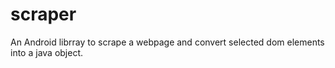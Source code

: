 scraper
=======

An Android librray to scrape a webpage and convert selected dom elements into a java object.
